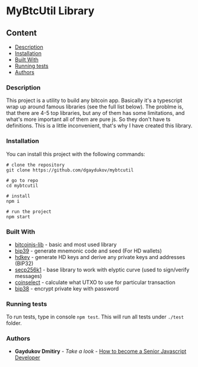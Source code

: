 # MyBtcUtil Library

## Content
* [Description](#description)
* [Installation](#installation)
* [Built With](#built-with)
* [Running tests](#running-tests)
* [Authors](#authors)

### Description

This project is a utility to build any bitcoin app. Basically it's a typescript wrap up around famous libraries (see the full list below).
The problme is, that there are 4-5 top libraries, but any of them has some limitations, and what's more important all of them are pure js. So they don't have ts definitions.
This is a little inconvenient, that's why I have created this library.


### Installation

You can install this project with the following commands:
```shell
# clone the repository
git clone https://github.com/dgaydukov/mybtcutil

# go to repo
cd mybtcutil

# install
npm i

# run the project
npm start
```


### Built With

* [bitcoinjs-lib](https://github.com/bitcoinjs/bitcoinjs-lib) - basic and most used library
* [bip39](https://github.com/bitcoinjs/bip39) - generate mnemonic code and seed (For HD wallets)
* [hdkey](https://github.com/cryptocoinjs/hdkey) - generate HD keys and derive any private keys and addresses (BIP32)
* [secp256k1](https://github.com/cryptocoinjs/secp256k1-node) - base library to work with elyptic curve (used to sign/verify messages)
* [coinselect](https://github.com/bitcoinjs/coinselect) - calculate what UTXO to use for particular transaction
* [bip38](https://github.com/bitcoinjs/bip38) - encrypt private key with password



### Running tests

To run tests, type in console `npm test`. This will run all tests under `./test` folder.


### Authors

* **Gaydukov Dmitiry** - *Take a look* - [How to become a Senior Javascript Developer](https://github.com/dgaydukov/how-to-become-a-senior-js-developer)